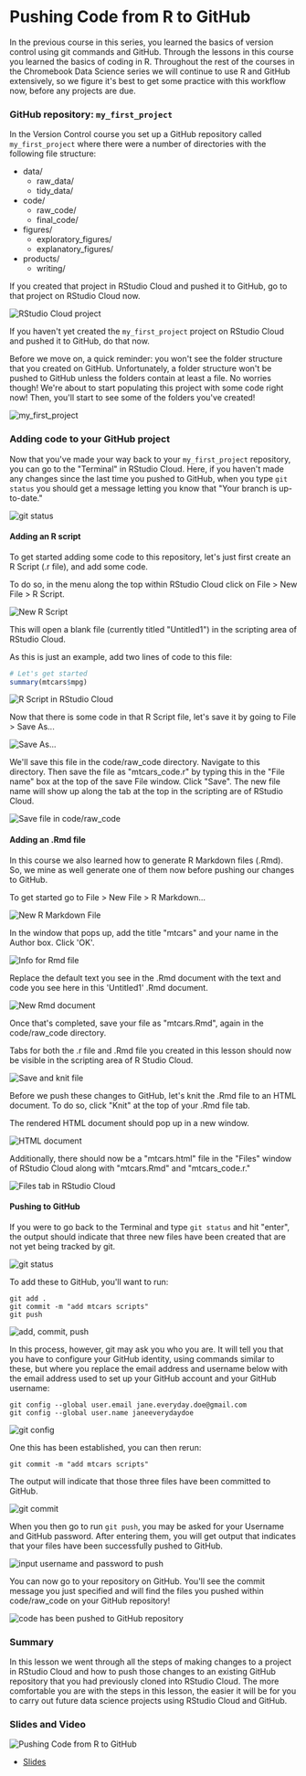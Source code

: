# Pushing Code from R to GitHub

In the previous course in this series, you learned the basics of version control using git commands and GitHub. Through the lessons in this course you learned the basics of coding in R. Throughout the rest of the courses in the Chromebook Data Science series we will continue to use R and GitHub extensively, so we figure it's best to get some practice with this workflow now, before any projects are due.

### GitHub repository: `my_first_project`

In the Version Control course you set up a GitHub repository called `my_first_project` where there were a number of directories with the following file structure:

* data/
  * raw_data/
  * tidy_data/
* code/
  * raw_code/
  * final_code/
* figures/
  * exploratory_figures/
  * explanatory_figures/
* products/
  * writing/
  
If you created that project in RStudio Cloud and pushed it to GitHub, go to that project on RStudio Cloud now. 

![RStudio Cloud project](images/10_R_to_GitHub/10_R_R_to_GitHub-2.png) 

If you haven't yet created the `my_first_project` project on RStudio Cloud and pushed it to GitHub, do that now. 

Before we move on, a quick reminder: you won't see the folder structure that you created on GitHub. Unfortunately, a folder structure won't be pushed to GitHub unless the folders contain at least a file. No worries though! We're about to start populating this project with some code right now! Then, you'll start to see some of the folders you've created!

![`my_first_project`](images/10_R_to_GitHub/10_R_R_to_GitHub-3.png)
  
### Adding code to your GitHub project

Now that you've made your way back to your `my_first_project` repository, you can go to the "Terminal" in RStudio Cloud. Here, if you haven't made any changes since the last time you pushed to GitHub, when you type `git status` you should get a message letting you know that "Your branch is up-to-date."

![`git status`](images/10_R_to_GitHub/10_R_R_to_GitHub-4.png)

#### Adding an R script

To get started adding some code to this repository, let's just first create an R Script (.r file), and add some code.

To do so, in the menu along the top within RStudio Cloud click on File > New File > R Script.

![New R Script](images/10_R_to_GitHub/10_R_R_to_GitHub-5.png) 

This will open a blank file (currently titled "Untitled1") in the scripting area of RStudio Cloud. 

As this is just an example, add two lines of code to this file:

```r
# Let's get started 
summary(mtcars$mpg)
```

![R Script in RStudio Cloud](images/10_R_to_GitHub/10_R_R_to_GitHub-6.png) 

Now that there is some code in that R Script file, let's save it by going to File > Save As...

![Save As...](images/10_R_to_GitHub/10_R_R_to_GitHub-7.png) 

We'll save this file in the code/raw_code directory.  Navigate to this directory. Then save the file as "mtcars_code.r" by typing this in the "File name" box at the top of the save File window. Click "Save". The new file name will show up along the tab at the top in the scripting are of RStudio Cloud.

![Save file in code/raw_code](images/10_R_to_GitHub/10_R_R_to_GitHub-8.png) 


#### Adding an .Rmd file

In this course we also learned how to generate R Markdown files (.Rmd). So, we mine as well generate one of them now before pushing our changes to GitHub. 

To get started go to File > New File > R Markdown...

![New R Markdown File](images/10_R_to_GitHub/10_R_R_to_GitHub-9.png) 


In the window that pops up, add the title "mtcars" and your name in the Author box. Click 'OK'.

![Info for Rmd file](images/10_R_to_GitHub/10_R_R_to_GitHub-10.png) 

Replace the default text you see in the .Rmd document with the text and code you see here in this 'Untitled1' .Rmd document.

![New Rmd document](images/10_R_to_GitHub/10_R_R_to_GitHub-11.png) 

Once that's completed, save your file as "mtcars.Rmd", again in the code/raw_code directory. 

Tabs for both the .r file and .Rmd file you created in this lesson should now be visible in the scripting area of R Studio Cloud. 

![Save and knit file](images/10_R_to_GitHub/10_R_R_to_GitHub-12.png) 

Before we push these changes to GitHub, let's knit the .Rmd file to an HTML document. To do so, click "Knit" at the top of your .Rmd file tab.

The rendered HTML document should pop up in a new window.

![HTML document](images/10_R_to_GitHub/10_R_R_to_GitHub-13.png) 

Additionally, there should now be a "mtcars.html" file in the "Files" window of RStudio Cloud along with "mtcars.Rmd" and "mtcars_code.r."

![Files tab in RStudio Cloud](images/10_R_to_GitHub/10_R_R_to_GitHub-14.png) 

#### Pushing to GitHub

If you were to go back to the Terminal and type `git status` and hit "enter", the output should indicate that three new files have been created that are not yet being tracked by git. 

![`git status`](images/10_R_to_GitHub/10_R_R_to_GitHub-15.png) 


To add these to GitHub, you'll want to run:

```
git add .
git commit -m "add mtcars scripts"
git push
```

![add, commit, push](images/10_R_to_GitHub/10_R_R_to_GitHub-16.png) 


In this process, however, git may ask you who you are. It will tell you that you have to configure your GitHub identity, using commands similar to these, but where you replace the email address and username below with the email address used to set up your GitHub account and your GitHub username:

```
git config --global user.email jane.everyday.doe@gmail.com
git config --global user.name janeeverydaydoe
```

![git config](images/10_R_to_GitHub/10_R_R_to_GitHub-17.png) 


One this has been established, you can then rerun:

```
git commit -m "add mtcars scripts"
```
The output will indicate that those three files have been committed to GitHub.

![`git commit`](images/10_R_to_GitHub/10_R_R_to_GitHub-18.png) 


When you then go to run `git push`, you may be asked for your Username and GitHub password. After entering them, you will get output that indicates that your files have been successfully pushed to GitHub.

![input username and password to push](images/10_R_to_GitHub/10_R_R_to_GitHub-19.png) 

You can now go to your repository on GitHub. You'll see the commit message you just specified and will find the files you pushed within code/raw_code on your GitHub repository!

![code has been pushed to GitHub repository](images/10_R_to_GitHub/10_R_R_to_GitHub-19.png)

### Summary

In this lesson we went through all the steps of making changes to a project in RStudio Cloud and how to push those changes to an existing GitHub repository that you had previously cloned into RStudio Cloud. The more comfortable you are with the steps in this lesson, the easier it will be for you to carry out future data science projects using RStudio Cloud and GitHub.

### Slides and Video

![Pushing Code from R to GitHub](https://www.youtube.com/watch?v=o9UYI7nJcQE)

* [Slides](https://docs.google.com/presentation/d/1nNKiebsQieBUr645KDfMmbBFr26J2HQ0FAFH8WuSBQQ/edit?usp=sharing)
